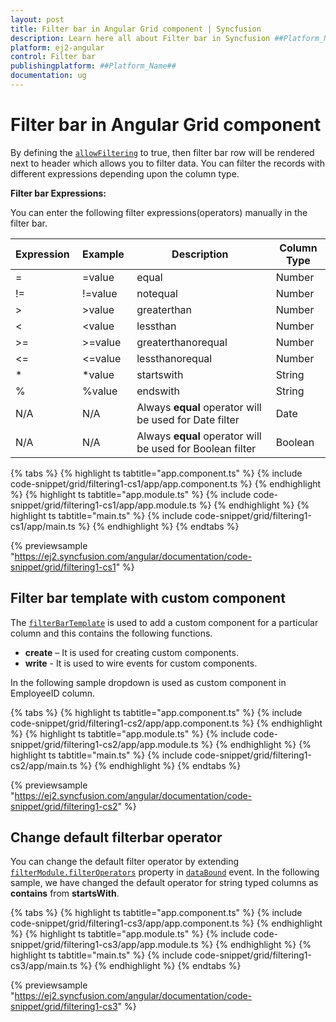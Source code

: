 ```yaml
---
layout: post
title: Filter bar in Angular Grid component | Syncfusion
description: Learn here all about Filter bar in Syncfusion ##Platform_Name## Grid component of Syncfusion Essential JS 2 and more.
platform: ej2-angular
control: Filter bar 
publishingplatform: ##Platform_Name##
documentation: ug
---
```


# Filter bar in Angular Grid component

By defining the [`allowFiltering`](https://ej2.syncfusion.com/angular/documentation/api/grid/#allowfiltering) to true,
then filter bar row will be rendered next to header which allows you to filter data.
 You can filter the records with different expressions depending upon the column type.

 **Filter bar Expressions:**

 You can enter the following filter expressions(operators) manually in the filter bar.

Expression |Example |Description |Column Type
-----|-----|-----|-----
= |=value |equal |Number
!= |!=value |notequal |Number
> |>value |greaterthan |Number
< |<value |lessthan |Number
>= |>=value |greaterthanorequal |Number
<=|<=value|lessthanorequal |Number
* |*value |startswith |String
% |%value |endswith |String
N/A |N/A |Always **equal** operator will be used for Date filter |Date
N/A |N/A |Always **equal** operator will be used for Boolean filter |Boolean

{% tabs %}
{% highlight ts tabtitle="app.component.ts" %}
{% include code-snippet/grid/filtering1-cs1/app/app.component.ts %}
{% endhighlight %}
{% highlight ts tabtitle="app.module.ts" %}
{% include code-snippet/grid/filtering1-cs1/app/app.module.ts %}
{% endhighlight %}
{% highlight ts tabtitle="main.ts" %}
{% include code-snippet/grid/filtering1-cs1/app/main.ts %}
{% endhighlight %}
{% endtabs %}
  
{% previewsample "https://ej2.syncfusion.com/angular/documentation/code-snippet/grid/filtering1-cs1" %}

## Filter bar template with custom component

The [`filterBarTemplate`](https://ej2.syncfusion.com/angular/documentation/api/grid/column/#filterbartemplate) is used to add a custom component for a
particular column and this contains the following functions.
* **create** – It is used for creating custom components.
* **write** - It is used to wire events for custom components.

In the following sample dropdown is used  as custom component in EmployeeID column.

{% tabs %}
{% highlight ts tabtitle="app.component.ts" %}
{% include code-snippet/grid/filtering1-cs2/app/app.component.ts %}
{% endhighlight %}
{% highlight ts tabtitle="app.module.ts" %}
{% include code-snippet/grid/filtering1-cs2/app/app.module.ts %}
{% endhighlight %}
{% highlight ts tabtitle="main.ts" %}
{% include code-snippet/grid/filtering1-cs2/app/main.ts %}
{% endhighlight %}
{% endtabs %}
  
{% previewsample "https://ej2.syncfusion.com/angular/documentation/code-snippet/grid/filtering1-cs2" %}

## Change default filterbar operator

You can change the default filter operator by extending [`filterModule.filterOperators`](https://ej2.syncfusion.com/angular/documentation/api/grid/filterSettings/#operators) property in [`dataBound`](https://ej2.syncfusion.com/angular/documentation/api/grid/#databound) event. In the following sample,
we have changed the default operator for string typed columns as **contains** from **startsWith**.

{% tabs %}
{% highlight ts tabtitle="app.component.ts" %}
{% include code-snippet/grid/filtering1-cs3/app/app.component.ts %}
{% endhighlight %}
{% highlight ts tabtitle="app.module.ts" %}
{% include code-snippet/grid/filtering1-cs3/app/app.module.ts %}
{% endhighlight %}
{% highlight ts tabtitle="main.ts" %}
{% include code-snippet/grid/filtering1-cs3/app/main.ts %}
{% endhighlight %}
{% endtabs %}
  
{% previewsample "https://ej2.syncfusion.com/angular/documentation/code-snippet/grid/filtering1-cs3" %}